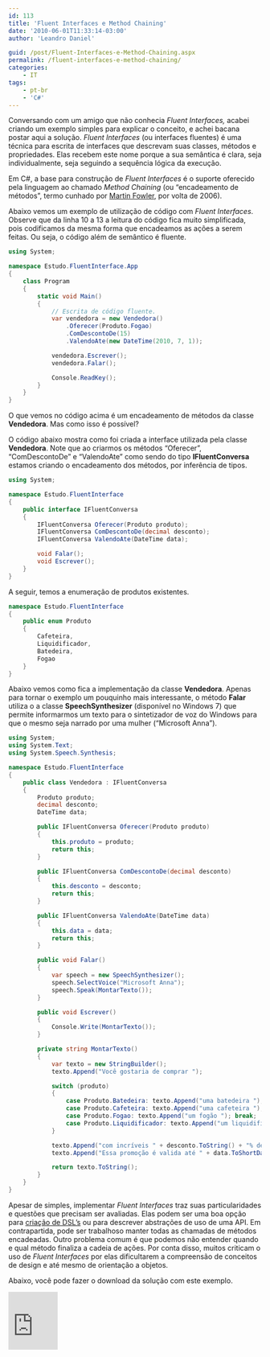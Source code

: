 ```yaml
---
id: 113
title: 'Fluent Interfaces e Method Chaining'
date: '2010-06-01T11:33:14-03:00'
author: 'Leandro Daniel'

guid: /post/Fluent-Interfaces-e-Method-Chaining.aspx
permalink: /fluent-interfaces-e-method-chaining/
categories:
    - IT
tags:
    - pt-br
    - 'C#'
---
```


Conversando com um amigo que não conhecia *Fluent Interfaces,* acabei criando um exemplo simples para explicar o conceito, e achei bacana postar aqui a solução. *Fluent Interfaces* (ou interfaces fluentes) é uma técnica para escrita de interfaces que descrevam suas classes, métodos e propriedades. Elas recebem este nome porque a sua semântica é clara, seja individualmente, seja seguindo a sequência lógica da execução.

Em C#, a base para construção de *Fluent Interfaces* é o suporte oferecido pela linguagem ao chamado *Method Chaining* (ou “encadeamento de métodos”, termo cunhado por [Martin Fowler](http://martinfowler.com/dslwip/MethodChaining.html), por volta de 2006).

Abaixo vemos um exemplo de utilização de código com *Fluent Interfaces*. Observe que da linha 10 a 13 a leitura do código fica muito simplificada, pois codificamos da mesma forma que encadeamos as ações a serem feitas. Ou seja, o código além de semântico é fluente.

```csharp
using System;

namespace Estudo.FluentInterface.App
{
    class Program
    {
        static void Main()
        {
            // Escrita de código fluente.
            var vendedora = new Vendedora()
                .Oferecer(Produto.Fogao)
                .ComDescontoDe(15)
                .ValendoAte(new DateTime(2010, 7, 1));

            vendedora.Escrever();
            vendedora.Falar();

            Console.ReadKey();
        }
    }
}
```

   
O que vemos no código acima é um encadeamento de métodos da classe **Vendedora**. Mas como isso é possível?

O código abaixo mostra como foi criada a interface utilizada pela classe **Vendedora**. Note que ao criarmos os métodos “Oferecer”, “ComDescontoDe” e “ValendoAte” como sendo do tipo **IFluentConversa** estamos criando o encadeamento dos métodos, por inferência de tipos.

```csharp
using System;

namespace Estudo.FluentInterface
{
    public interface IFluentConversa
    {
        IFluentConversa Oferecer(Produto produto);
        IFluentConversa ComDescontoDe(decimal desconto);
        IFluentConversa ValendoAte(DateTime data);

        void Falar();
        void Escrever();
    }
}
```

   
A seguir, temos a enumeração de produtos existentes.

```csharp
namespace Estudo.FluentInterface
{
    public enum Produto
    {
        Cafeteira,
        Liquidificador,
        Batedeira,
        Fogao
    }
}
```

   
Abaixo vemos como fica a implementação da classe **Vendedora**. Apenas para tornar o exemplo um pouquinho mais interessante, o método **Falar** utiliza o a classe **SpeechSynthesizer** (disponível no Windows 7) que permite informarmos um texto para o sintetizador de voz do Windows para que o mesmo seja narrado por uma mulher (“Microsoft Anna”).

```csharp
using System;
using System.Text;
using System.Speech.Synthesis;

namespace Estudo.FluentInterface
{
    public class Vendedora : IFluentConversa
    {
        Produto produto;
        decimal desconto;
        DateTime data;

        public IFluentConversa Oferecer(Produto produto)
        {
            this.produto = produto;
            return this;
        }

        public IFluentConversa ComDescontoDe(decimal desconto)
        {
            this.desconto = desconto;
            return this;
        }

        public IFluentConversa ValendoAte(DateTime data)
        {
            this.data = data;
            return this;
        }

        public void Falar()
        {
            var speech = new SpeechSynthesizer();
            speech.SelectVoice("Microsoft Anna");
            speech.Speak(MontarTexto());
        }

        public void Escrever()
        {
            Console.Write(MontarTexto());
        }

        private string MontarTexto()
        {
            var texto = new StringBuilder();
            texto.Append("Você gostaria de comprar ");

            switch (produto)
            {
                case Produto.Batedeira: texto.Append("uma batedeira "); break;
                case Produto.Cafeteira: texto.Append("uma cafeteira "); break;
                case Produto.Fogao: texto.Append("um fogão "); break;
                case Produto.Liquidificador: texto.Append("um liquidificador "); break;
            }

            texto.Append("com incríveis " + desconto.ToString() + "% de desconto? ");
            texto.Append("Essa promoção é valida até " + data.ToShortDateString() +  ".");

            return texto.ToString();
        }
    }
}
```

   
Apesar de simples, implementar *Fluent Interfaces* traz suas particularidades e questões que precisam ser avaliadas. Elas podem ser uma boa opção para [criação de DSL’s](http://msdn.microsoft.com/en-us/magazine/ee291514) ou para descrever abstrações de uso de uma API. Em contrapartida, pode ser trabalhoso manter todas as chamadas de métodos encadeadas. Outro problema comum é que podemos não entender quando e qual método finaliza a cadeia de ações. Por conta disso, muitos criticam o uso de *Fluent Interfaces* por elas dificultarem a compreensão de conceitos de design e até mesmo de orientação a objetos.

Abaixo, você pode fazer o download da solução com este exemplo.

<iframe frameborder="0" marginheight="0" marginwidth="0" scrolling="no" src="http://cid-682bb4abc622d264.skydrive.live.com/embedicon.aspx/.Public/Estudo.FluentInterface.zip" style="padding-bottom: 0px; background-color: #fcfcfc; padding-left: 0px; width: 98px; padding-right: 0px; height: 115px; padding-top: 0px" title="Preview"></iframe>
